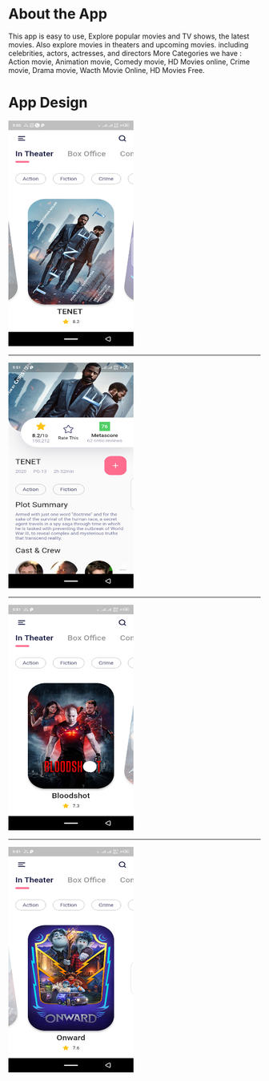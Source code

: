 # About the App

This app is easy to use, Explore popular movies and TV shows, the latest movies. Also explore movies in theaters and upcoming movies. including celebrities, actors, actresses, and directors More Categories we have : Action movie, Animation movie, Comedy movie, HD Movies online, Crime movie, Drama movie, Wacth Movie Online, HD Movies Free.

# App Design

<img src="AppScreenShots/Screenshot_20200902-215059.png" width= 250 height=450>

<hr style="height:2px;border-width:0;color:gray;background-color:gray">

<img src="AppScreenShots/Screenshot_20200902-215126.png" width= 250 height=450>

<hr style="height:2px;border-width:0;color:gray;background-color:gray">

<img src="AppScreenShots/Screenshot_20200902-215141.png" width= 250 height=450>

<hr style="height:2px;border-width:0;color:gray;background-color:gray">

<img src="AppScreenShots/Screenshot_20200902-215155.png" width= 250 height=450>

